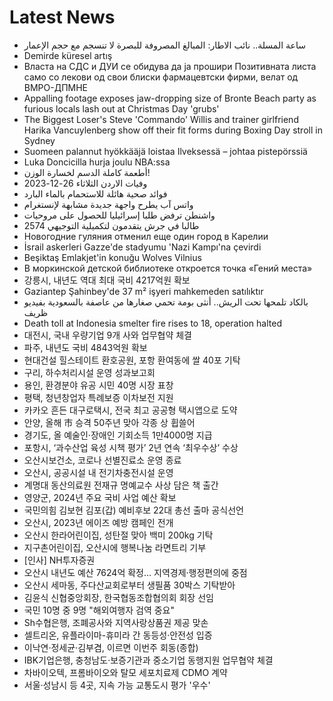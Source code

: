# Latest News
-  ساعة المسلة.. نائب الاطار: المبالغ المصروفة للبصرة لا تنسجم مع حجم الإعمار
-  Demirde küresel artış
-  Власта на СДС и ДУИ се обидува да ја прошири Позитивната листа само со лекови од свои блиски фармацевтски фирми, велат од ВМРО-ДПМНЕ
-  Appalling footage exposes jaw-dropping size of Bronte Beach party as furious locals lash out at Christmas Day 'grubs'
-  The Biggest Loser's Steve 'Commando' Willis and trainer girlfriend Harika Vancuylenberg show off their fit forms during Boxing Day stroll in Sydney
-  Suomeen palannut hyökkääjä loistaa Ilveksessä – johtaa pistepörssiä
-  Luka Doncicilla hurja joulu NBA:ssa
-  أطعمة كاملة الدسم لخسارة الوزن!
-  وفيات الاردن الثلاثاء 26-12-2023
-  فوائد صحية هائلة للاستحمام بالماء البارد
-  واتس آب يطرح واجهة جديدة مشابهة لإنستغرام
-  واشنطن ترفض طلبا إسرائيليا للحصول على مروحيات
-  2574 طالبا في جرش يتقدمون لتكميلية التوجيهي
-  Новогодние гуляния отменил еще один город в Карелии
-  İsrail askerleri Gazze'de stadyumu 'Nazi Kampı'na çevirdi
-  Beşiktaş Emlakjet'in konuğu Wolves Vilnius
-  В моркинской детской библиотеке откроется точка «Гений места»
-  강릉시, 내년도 역대 최대 국비 4217억원 확보
-  Gaziantep Şahinbey'de 37 m² işyeri mahkemeden satılıktır
-  بالكاد تلمحها تحت الريش.. أنثى بومة تحمي صغارها من عاصفة بالسعودية بفيديو ظريف
-  Death toll at Indonesia smelter fire rises to 18, operation halted
-  대전시, 국내 우량기업 9개 사와 업무협약 체결
-  파주, 내년도 국비 4843억원 확보
-  현대건설 힐스테이트 환호공원, 포항 환여동에 쌀 40포 기탁
-  구리, 하수처리시설 운영 성과보고회
-  용인, 환경분야 유공 시민 40명 시장 표창
-  평택, 청년창업자 특례보증 이차보전 지원
-  카카오 흔든 대구로택시, 전국 최고 공공형 택시앱으로 도약
-  안양, 올해 市 승격 50주년 맞아 각종 상 휩쓸어
-  경기도, 올 예술인·장애인 기회소득 1만4000명 지급
-  포항시, ‘과수산업 육성 시책 평가’ 2년 연속 ‘최우수상’ 수상
-  오산시보건소, 코로나 선별진료소 운영 종료
-  오산시, 공공시설 내 전기차충전시설 운영
-  계명대 동산의료원 전재규 명예교수 사상 담은 책 출간
-  영양군, 2024년 주요 국비 사업 예산 확보
-  국민의힘 김보현 김포(갑) 예비후보 22대 총선 출마 공식선언
-  오산시, 2023년 에이즈 예방 캠페인 전개
-  오산시 한라어린이집, 성탄절 맞아 백미 200kg 기탁
-  지구촌어린이집, 오산시에 행복나눔 라면트리 기부
-  [인사] NH투자증권
-  오산시 내년도 예산 7624억 확정… 지역경제·행정편의에 중점
-  오산시 세마동, 주다산교회로부터 생필품 30박스 기탁받아
-  김윤식 신협중앙회장, 한국협동조합협의회 회장 선임
-  국민 10명 중 9명 "해외여행자 검역 중요"
-  Sh수협은행, 조폐공사와 지역사랑상품권 제공 맞손
-  셀트리온, 유플라이마-휴미라 간 동등성·안전성 입증
-  이낙연·정세균·김부겸, 이르면 이번주 회동(종합)
-  IBK기업은행, 충청남도·보증기관과 중소기업 동행지원 업무협약 체결
-  차바이오텍, 프롬바이오와 탈모 세포치료제 CDMO 계약
-  서울·성남시 등 4곳, 지속 가능 교통도시 평가 '우수'
